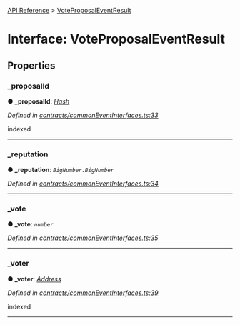 [API Reference](../README.md) > [VoteProposalEventResult](../interfaces/VoteProposalEventResult.md)



# Interface: VoteProposalEventResult


## Properties
<a id="_proposalId"></a>

###  _proposalId

**●  _proposalId**:  *[Hash](../#Hash)* 

*Defined in [contracts/commonEventInterfaces.ts:33](https://github.com/daostack/arc.js/blob/616f6e7/lib/contracts/commonEventInterfaces.ts#L33)*



indexed




___

<a id="_reputation"></a>

###  _reputation

**●  _reputation**:  *`BigNumber.BigNumber`* 

*Defined in [contracts/commonEventInterfaces.ts:34](https://github.com/daostack/arc.js/blob/616f6e7/lib/contracts/commonEventInterfaces.ts#L34)*





___

<a id="_vote"></a>

###  _vote

**●  _vote**:  *`number`* 

*Defined in [contracts/commonEventInterfaces.ts:35](https://github.com/daostack/arc.js/blob/616f6e7/lib/contracts/commonEventInterfaces.ts#L35)*





___

<a id="_voter"></a>

###  _voter

**●  _voter**:  *[Address](../#Address)* 

*Defined in [contracts/commonEventInterfaces.ts:39](https://github.com/daostack/arc.js/blob/616f6e7/lib/contracts/commonEventInterfaces.ts#L39)*



indexed




___


